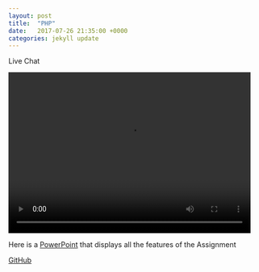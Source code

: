```yaml
---
layout: post
title:  "PHP"
date:   2017-07-26 21:35:00 +0000
categories: jekyll update
---
```

Live Chat

<video width="480" height="320" controls="controls">
  <source src="/PHP/live-chat.mp4" type="video/mp4">
</video>

Here is a [PowerPoint][ppt] that displays all the features of the Assignment

[GitHub][git-php]

[ppt]: /PHP/live-chat.pptx
[git-php]: https://github.com/ism0080/PHP-live-chat
